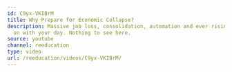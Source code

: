 ```yaml
---
id: C9yx-VKIBrM
title: Why Prepare for Economic Collapse?
description: Massive job loss, consolidation, automation and ever rising debt... Go
  on with your day. Nothing to see here.
source: youtube
channel: reeducation
type: video
url: /reeducation/videos/C9yx-VKIBrM/
---
```

